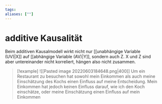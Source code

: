 ```yaml
---
tags:
aliases: [""]
---
```


# additive Kausalität
Beim additiven Kausalmodell wirkt nicht nur [[unabhängige Variable (UV)|X]] auf [[abhängige Variable (AV)|Y]], sondern auch Z.
X und Z sind aber untereinander nicht korreliert, hängen also nicht zusammen.

> [!example]
> ![[Pasted image 20220603184648.png|400]]
Um ein Restaurant zu besuchen hat sowohl mein Einkommen als auch meine Einschätzung des Kochs einen Einfluss auf meine Entscheidung. Mein Einkommen hat jedoch keinen Einfluss darauf, wie ich den Koch einschätze, oder meine Einschätzung einen Einfluss auf mein Einkommen